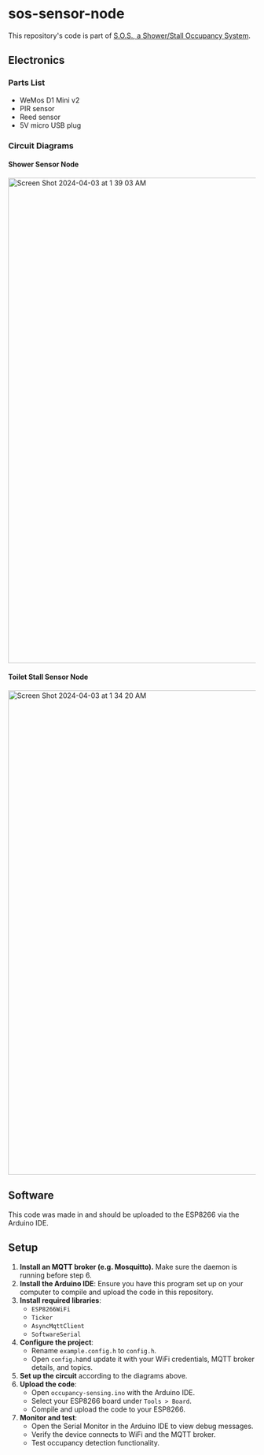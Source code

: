 # sos-sensor-node

This repository's code is part of [S.O.S., a Shower/Stall Occupancy System](https://njerig.me/projects/sos).

## Electronics

### Parts List
- WeMos D1 Mini v2
- PIR sensor
- Reed sensor
- 5V micro USB plug

### Circuit Diagrams
#### Shower Sensor Node
<img width="985" alt="Screen Shot 2024-04-03 at 1 39 03 AM" src="https://github.com/njerig/sos-sensor-node/assets/5789314/7a9a1b6f-3c7b-4c65-b6e1-b597bd82d727">


#### Toilet Stall Sensor Node
<img width="983" alt="Screen Shot 2024-04-03 at 1 34 20 AM" src="https://github.com/njerig/sos-sensor-node/assets/5789314/879c2819-cb8b-4a7b-ac43-e7bb3451d181">

## Software

This code was made in and should be uploaded to the ESP8266 via the Arduino IDE.

## Setup

1. **Install an MQTT broker (e.g. Mosquitto).** Make sure the daemon is running before step 6.
2. **Install the Arduino IDE**: Ensure you have this program set up on your computer to compile and upload the code in this repository.
3. **Install required libraries**:
   - `ESP8266WiFi`
   - `Ticker`
   - `AsyncMqttClient`
   - `SoftwareSerial`
4. **Configure the project**:
   - Rename `example.config.h` to `config.h`.
   - Open `config.h`and update it with your WiFi credentials, MQTT broker details, and topics.
5. **Set up the circuit** according to the diagrams above.
6. **Upload the code**:
   - Open `occupancy-sensing.ino` with the Arduino IDE.
   - Select your ESP8266 board under `Tools > Board`.
   - Compile and upload the code to your ESP8266.
7. **Monitor and test**:
   - Open the Serial Monitor in the Arduino IDE to view debug messages.
   - Verify the device connects to WiFi and the MQTT broker.
   - Test occupancy detection functionality.